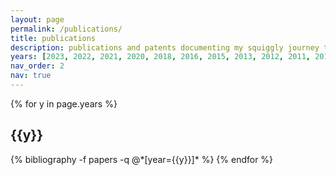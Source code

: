 ```yaml
---
layout: page
permalink: /publications/
title: publications
description: publications and patents documenting my squiggly journey to becoming an HCI researcher
years: [2023, 2022, 2021, 2020, 2018, 2016, 2015, 2013, 2012, 2011, 2010, 2009]
nav_order: 2
nav: true
---
```


<div class="publications">

{% for y in page.years %}
  <h2 class="year">{{y}}</h2>
  {% bibliography -f papers -q @*[year={{y}}]* %}
{% endfor %}

</div>
